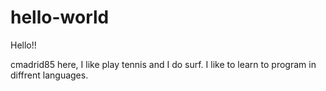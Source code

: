 # hello-world
Hello!!

cmadrid85 here, I like play tennis and I do surf. I like to learn to program in diffrent languages. 
